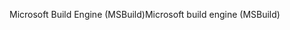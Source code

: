 <span data-ttu-id="1c39e-101">Microsoft Build Engine (MSBuild)</span><span class="sxs-lookup"><span data-stu-id="1c39e-101">Microsoft build engine (MSBuild)</span></span>